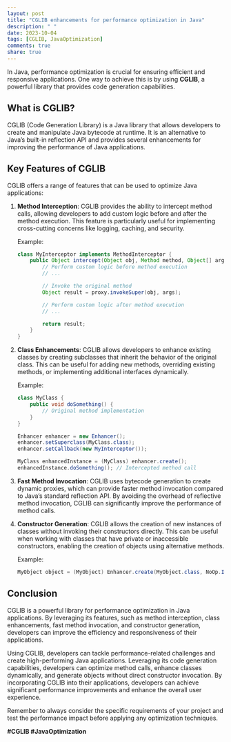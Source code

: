 ```yaml
---
layout: post
title: "CGLIB enhancements for performance optimization in Java"
description: " "
date: 2023-10-04
tags: [CGLIB, JavaOptimization]
comments: true
share: true
---
```


In Java, performance optimization is crucial for ensuring efficient and responsive applications. One way to achieve this is by using **CGLIB**, a powerful library that provides code generation capabilities.

## What is CGLIB?

CGLIB (Code Generation Library) is a Java library that allows developers to create and manipulate Java bytecode at runtime. It is an alternative to Java’s built-in reflection API and provides several enhancements for improving the performance of Java applications.

## Key Features of CGLIB

CGLIB offers a range of features that can be used to optimize Java applications:

1. **Method Interception**: CGLIB provides the ability to intercept method calls, allowing developers to add custom logic before and after the method execution. This feature is particularly useful for implementing cross-cutting concerns like logging, caching, and security.

   Example:
   ```java
   class MyInterceptor implements MethodInterceptor {
       public Object intercept(Object obj, Method method, Object[] args, MethodProxy proxy) throws Throwable {
           // Perform custom logic before method execution
           // ...
   
           // Invoke the original method
           Object result = proxy.invokeSuper(obj, args);
   
           // Perform custom logic after method execution
           // ...
   
           return result;
       }
   }
   ```

2. **Class Enhancements**: CGLIB allows developers to enhance existing classes by creating subclasses that inherit the behavior of the original class. This can be useful for adding new methods, overriding existing methods, or implementing additional interfaces dynamically.

   Example:
   ```java
   class MyClass {
       public void doSomething() {
           // Original method implementation
       }
   }
   
   Enhancer enhancer = new Enhancer();
   enhancer.setSuperclass(MyClass.class);
   enhancer.setCallback(new MyInterceptor());
   
   MyClass enhancedInstance = (MyClass) enhancer.create();
   enhancedInstance.doSomething(); // Intercepted method call
   ```

3. **Fast Method Invocation**: CGLIB uses bytecode generation to create dynamic proxies, which can provide faster method invocation compared to Java’s standard reflection API. By avoiding the overhead of reflective method invocation, CGLIB can significantly improve the performance of method calls.

4. **Constructor Generation**: CGLIB allows the creation of new instances of classes without invoking their constructors directly. This can be useful when working with classes that have private or inaccessible constructors, enabling the creation of objects using alternative methods.

   Example:
   ```java
   MyObject object = (MyObject) Enhancer.create(MyObject.class, NoOp.INSTANCE);
   ```

## Conclusion

CGLIB is a powerful library for performance optimization in Java applications. By leveraging its features, such as method interception, class enhancements, fast method invocation, and constructor generation, developers can improve the efficiency and responsiveness of their applications.

Using CGLIB, developers can tackle performance-related challenges and create high-performing Java applications. Leveraging its code generation capabilities, developers can optimize method calls, enhance classes dynamically, and generate objects without direct constructor invocation. By incorporating CGLIB into their applications, developers can achieve significant performance improvements and enhance the overall user experience. 

Remember to always consider the specific requirements of your project and test the performance impact before applying any optimization techniques.

**#CGLIB #JavaOptimization**